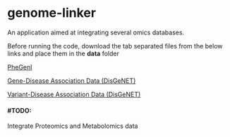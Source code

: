 # genome-linker
An application aimed at integrating several omics databases.

Before running the code, download the tab separated files from the below links and place them in the **data** folder

[PheGenI](https://www.ncbi.nlm.nih.gov/projects/gap/eqtl/EpiViewBE.cgi?type=dl.tab)

[Gene-Disease Association Data (DisGeNET)](http://www.disgenet.org/static/disgenet_ap1/files/downloads/curated_gene_disease_associations.tsv.gz)

[Variant-Disease Association Data (DisGeNET)](http://www.disgenet.org/static/disgenet_ap1/files/downloads/curated_variant_disease_associations.tsv.gz)

#### #TODO:
Integrate Proteomics and Metabolomics data